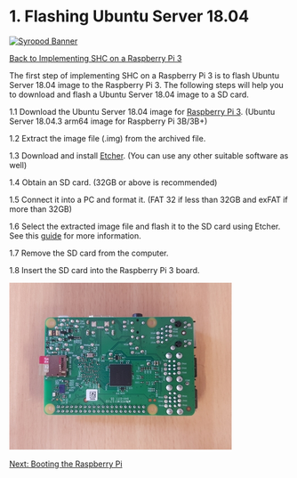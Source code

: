 # 1. Flashing Ubuntu Server 18.04

[![Syropod Banner](https://i.imgur.com/QyMTwG3.jpg "CSIRO Robotics")](https://research.csiro.au/robotics/)

[Back to Implementing SHC on a Raspberry Pi 3](shc_raspi.md)

The first step of implementing SHC on a Raspberry Pi 3 is to flash Ubuntu Server 18.04 image to the Raspberry Pi 3. The following steps will help you to download and flash a Ubuntu Server 18.04 image to a SD card.

1.1 Download the Ubuntu Server 18.04 image for [Raspberry Pi 3](https://wiki.ubuntu.com/ARM/RaspberryPi). (Ubuntu Server 18.04.3 arm64 image for Raspberry Pi 3B/3B+)

1.2 Extract the image file (.img) from the archived file.

1.3 Download and install [Etcher](https://www.balena.io/etcher/). (You can use any other suitable software as well)

1.4 Obtain an SD card. (32GB or above is recommended)

1.5 Connect it into a PC and format it. (FAT 32 if less than 32GB and exFAT if more than 32GB)

1.6 Select the extracted image file and flash it to the SD card using Etcher. See this [guide](https://www.raspberrypi.org/magpi/pi-sd-etcher/) for more information.

1.7 Remove the SD card from the computer.

1.8 Insert the SD card into the Raspberry Pi 3 board.

![raspi_sd_card](media/raspi_sd_card.jpg "Inserting SD card to the Raspberry Pi")

[Next: Booting the Raspberry Pi](shc_raspi_boot_raspi.md)
